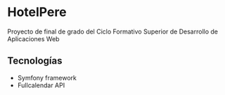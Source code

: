 # HotelPere
Proyecto de final de grado del Ciclo Formativo Superior de Desarrollo de Aplicaciones Web 
## Tecnologías
- Symfony framework
- Fullcalendar API
